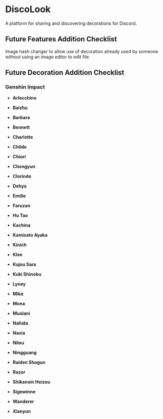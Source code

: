 # DiscoLook

A platform for sharing and discovering decorations for Discord.

## Future Features Addition Checklist

Image hash changer to allow use of decoration already used by someone without using an image editor to edit file.

## Future Decoration Addition Checklist



### Genshin Impact

- **Arlecchino**

- **Baizhu**

- **Barbara**

- **Bennett**

- **Charlotte**

- **Childe**

- **Chiori**

- **Chongyun**

- **Clorinde**

- **Dehya**

- **Emilie**

- **Faruzan**

- **Hu Tao**

- **Kachina**

- **Kamisato Ayaka**

- **Kinich**

- **Klee**

- **Kujou Sara**

- **Kuki Shinobu**

- **Lyney**

- **Mika**

- **Mona**

- **Mualani**

- **Nahida**

- **Navia**

- **Nilou**

- **Ningguang**

- **Raiden Shogun**

- **Razor**

- **Shikanoin Heizou**

- **Sigewinne**

- **Wanderer**

- **Xianyun**
